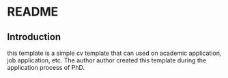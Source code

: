 # README

## Introduction

this template is a simple cv template that can used on academic application, job application, etc. The author author created this template during the application process of PhD.
